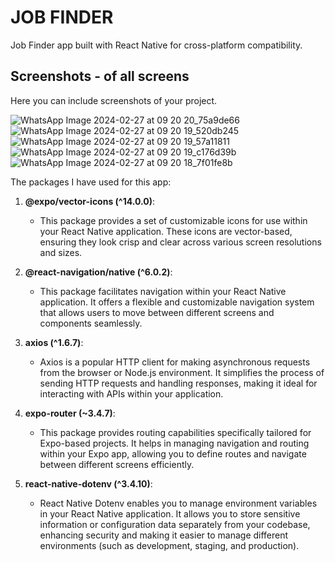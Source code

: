 # JOB FINDER

Job Finder app built with React Native for cross-platform compatibility.

## Screenshots - of all screens

Here you can include screenshots of your project.

![WhatsApp Image 2024-02-27 at 09 20 20_75a9de66](https://github.com/syket-git/react-native-jobs-app/assets/39830305/36b748f7-4b01-4bd2-9681-a413fe16ba34)
![WhatsApp Image 2024-02-27 at 09 20 19_520db245](https://github.com/syket-git/react-native-jobs-app/assets/39830305/7ad163da-88f0-4a0d-8c12-21285d1aa046)
![WhatsApp Image 2024-02-27 at 09 20 19_57a11811](https://github.com/syket-git/react-native-jobs-app/assets/39830305/c6d0cba3-7ce1-498a-b3d6-ad31c37c4c28)
![WhatsApp Image 2024-02-27 at 09 20 19_c176d39b](https://github.com/syket-git/react-native-jobs-app/assets/39830305/6c30d2cf-29de-4327-b413-a16c3b5e83b6)
![WhatsApp Image 2024-02-27 at 09 20 18_7f01fe8b](https://github.com/syket-git/react-native-jobs-app/assets/39830305/6c50d9f3-41c2-4b13-869d-054b2242792f)

The packages I have used for this app: 

1. **@expo/vector-icons (^14.0.0)**:
   - This package provides a set of customizable icons for use within your React Native application. These icons are vector-based, ensuring they look crisp and clear across various screen resolutions and sizes.

2. **@react-navigation/native (^6.0.2)**:
   - This package facilitates navigation within your React Native application. It offers a flexible and customizable navigation system that allows users to move between different screens and components seamlessly.

3. **axios (^1.6.7)**:
   - Axios is a popular HTTP client for making asynchronous requests from the browser or Node.js environment. It simplifies the process of sending HTTP requests and handling responses, making it ideal for interacting with APIs within your application.

4. **expo-router (~3.4.7)**:
   - This package provides routing capabilities specifically tailored for Expo-based projects. It helps in managing navigation and routing within your Expo app, allowing you to define routes and navigate between different screens efficiently.

5. **react-native-dotenv (^3.4.10)**:
   - React Native Dotenv enables you to manage environment variables in your React Native application. It allows you to store sensitive information or configuration data separately from your codebase, enhancing security and making it easier to manage different environments (such as development, staging, and production).







